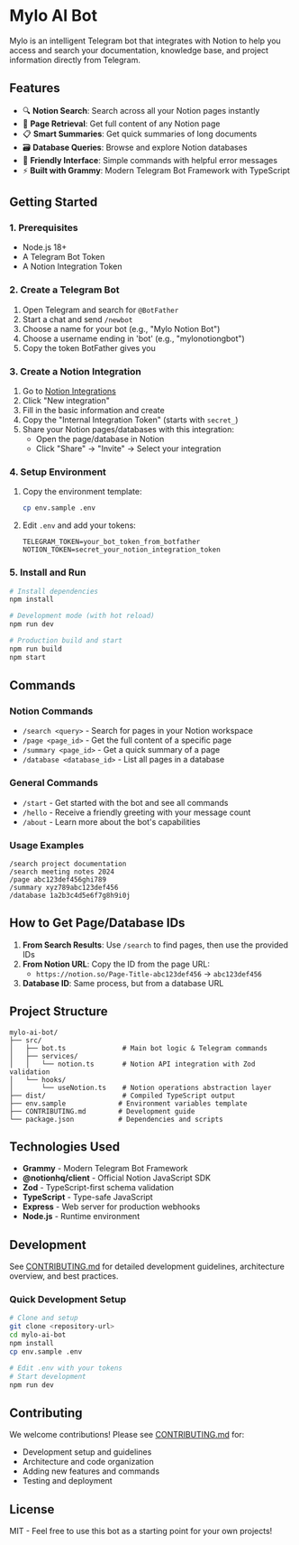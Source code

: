# Mylo AI Bot

Mylo is an intelligent Telegram bot that integrates with Notion to help you access and search your documentation, knowledge base, and project information directly from Telegram.

## Features

- 🔍 **Notion Search**: Search across all your Notion pages instantly
- 📄 **Page Retrieval**: Get full content of any Notion page
- 📋 **Smart Summaries**: Get quick summaries of long documents
- 🗃️ **Database Queries**: Browse and explore Notion databases
- 👋 **Friendly Interface**: Simple commands with helpful error messages
- ⚡ **Built with Grammy**: Modern Telegram Bot Framework with TypeScript

## Getting Started

### 1. Prerequisites

- Node.js 18+
- A Telegram Bot Token
- A Notion Integration Token

### 2. Create a Telegram Bot

1. Open Telegram and search for `@BotFather`
2. Start a chat and send `/newbot`
3. Choose a name for your bot (e.g., "Mylo Notion Bot")
4. Choose a username ending in 'bot' (e.g., "mylonotiongbot")
5. Copy the token BotFather gives you

### 3. Create a Notion Integration

1. Go to [Notion Integrations](https://www.notion.so/my-integrations)
2. Click "New integration"
3. Fill in the basic information and create
4. Copy the "Internal Integration Token" (starts with `secret_`)
5. Share your Notion pages/databases with this integration:
   - Open the page/database in Notion
   - Click "Share" → "Invite" → Select your integration

### 4. Setup Environment

1. Copy the environment template:

   ```bash
   cp env.sample .env
   ```

2. Edit `.env` and add your tokens:
   ```env
   TELEGRAM_TOKEN=your_bot_token_from_botfather
   NOTION_TOKEN=secret_your_notion_integration_token
   ```

### 5. Install and Run

```bash
# Install dependencies
npm install

# Development mode (with hot reload)
npm run dev

# Production build and start
npm run build
npm start
```

## Commands

### Notion Commands

- `/search <query>` - Search for pages in your Notion workspace
- `/page <page_id>` - Get the full content of a specific page
- `/summary <page_id>` - Get a quick summary of a page
- `/database <database_id>` - List all pages in a database

### General Commands

- `/start` - Get started with the bot and see all commands
- `/hello` - Receive a friendly greeting with your message count
- `/about` - Learn more about the bot's capabilities

### Usage Examples

```
/search project documentation
/search meeting notes 2024
/page abc123def456ghi789
/summary xyz789abc123def456
/database 1a2b3c4d5e6f7g8h9i0j
```

## How to Get Page/Database IDs

1. **From Search Results**: Use `/search` to find pages, then use the provided IDs
2. **From Notion URL**: Copy the ID from the page URL:
   - `https://notion.so/Page-Title-abc123def456` → `abc123def456`
3. **Database ID**: Same process, but from a database URL

## Project Structure

```
mylo-ai-bot/
├── src/
│   ├── bot.ts              # Main bot logic & Telegram commands
│   ├── services/
│   │   └── notion.ts       # Notion API integration with Zod validation
│   └── hooks/
│       └── useNotion.ts    # Notion operations abstraction layer
├── dist/                   # Compiled TypeScript output
├── env.sample             # Environment variables template
├── CONTRIBUTING.md        # Development guide
└── package.json           # Dependencies and scripts
```

## Technologies Used

- **Grammy** - Modern Telegram Bot Framework
- **@notionhq/client** - Official Notion JavaScript SDK
- **Zod** - TypeScript-first schema validation
- **TypeScript** - Type-safe JavaScript
- **Express** - Web server for production webhooks
- **Node.js** - Runtime environment

## Development

See [CONTRIBUTING.md](./CONTRIBUTING.md) for detailed development guidelines, architecture overview, and best practices.

### Quick Development Setup

```bash
# Clone and setup
git clone <repository-url>
cd mylo-ai-bot
npm install
cp env.sample .env

# Edit .env with your tokens
# Start development
npm run dev
```

## Contributing

We welcome contributions! Please see [CONTRIBUTING.md](./CONTRIBUTING.md) for:

- Development setup and guidelines
- Architecture and code organization
- Adding new features and commands
- Testing and deployment

## License

MIT - Feel free to use this bot as a starting point for your own projects!
